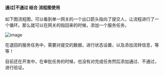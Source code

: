 #### 通过|不通过 结合 流程图使用

如下图流程图，可以看到单一网关的一个出口箭头指向了提交人，让流程进行了一个循环。那么就可以在网关的指回来的时候，添加一个服务任务，


![image](https://user-images.githubusercontent.com/97614802/224261833-ec1e98cd-2659-4dcc-8e63-9747736e7a07.png)

在退回的服务任务中，需要对提交的数据，进行状态设置，以及添加流转信息，等等！

目前还在开发中，在审批任务的时候，也没有对完成任务然后添加通过、不通过，进行验证。

